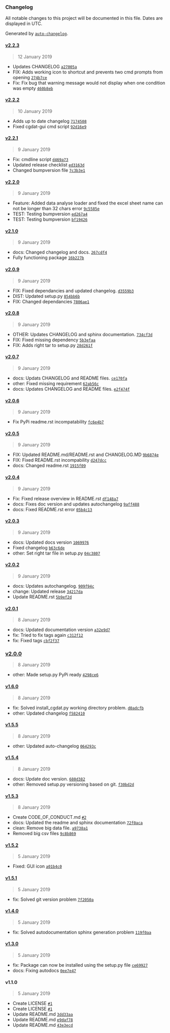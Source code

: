 ### Changelog

All notable changes to this project will be documented in this file. Dates are displayed in UTC.

Generated by [`auto-changelog`](https://github.com/CookPete/auto-changelog).

#### [v2.2.3](https://github.com/rickstaa/CDAT/compare/v2.2.2...v2.2.3)

> 12 January 2019

- Updates CHANGELOG [`a27005a`](https://github.com/rickstaa/CDAT/commit/a27005a98f7f5383e39d3c6033891a1b3d5b38e6)
- FIX: Adds working icon to shortcut and prevents two cmd prompts from opening [`274b7ce`](https://github.com/rickstaa/CDAT/commit/274b7ce6bf6e8bd849a8318bab818bca95289321)
- Fix: Fix bug that warning message would not display when one condition was empty [`460b8eb`](https://github.com/rickstaa/CDAT/commit/460b8eb0722c5e3f96a77a78164034acc1d3c638)

#### [v2.2.2](https://github.com/rickstaa/CDAT/compare/v2.2.1...v2.2.2)

> 10 January 2019

- Adds up to date changelog [`7174508`](https://github.com/rickstaa/CDAT/commit/71745087d7fcfd0ee93a0f5dfde93ed0353786a5)
- Fixed cgdat-gui cmd script [`92d16e9`](https://github.com/rickstaa/CDAT/commit/92d16e97b2ee4bea4ca8d9fcb2be8b2209747fe3)

#### [v2.2.1](https://github.com/rickstaa/CDAT/compare/v2.2.0...v2.2.1)

> 9 January 2019

- Fix: cmdline script [`d469a73`](https://github.com/rickstaa/CDAT/commit/d469a738d35da0d944e2cf3f148208f302484ebb)
- Updated release checklist [`ed3163d`](https://github.com/rickstaa/CDAT/commit/ed3163d970ec391a06ffb132a6bb47b2809bc067)
- Changed bumpversion file [`7c3b3e1`](https://github.com/rickstaa/CDAT/commit/7c3b3e1ed39c781ff8d10e29d80a520576a189be)

#### [v2.2.0](https://github.com/rickstaa/CDAT/compare/v2.1.0...v2.2.0)

> 9 January 2019

- Feature: Added data analyse loader and fixed the excel sheet name can not be longer than 32 chars error [`9c5585e`](https://github.com/rickstaa/CDAT/commit/9c5585ee3bd2b65a1c481651fe11059e711a8c44)
- TEST: Testing bumpversion [`ed267a4`](https://github.com/rickstaa/CDAT/commit/ed267a41d87b174f7ec0f5214c049904a4f039a6)
- TEST: Testing bumpversion [`bf19426`](https://github.com/rickstaa/CDAT/commit/bf19426a8a92ba844387ff0f488a78cbc5305b8b)

#### [v2.1.0](https://github.com/rickstaa/CDAT/compare/v2.0.9...v2.1.0)

> 9 January 2019

- docs: Changed changelog and docs. [`267cdf4`](https://github.com/rickstaa/CDAT/commit/267cdf4993ad5b9acaf349b9405545fac30d349d)
- Fully functioning package [`16b227b`](https://github.com/rickstaa/CDAT/commit/16b227bc5527d86a677cbda456b34a8881636140)

#### [v2.0.9](https://github.com/rickstaa/CDAT/compare/v2.0.8...v2.0.9)

> 9 January 2019

- FIX: Fixed dependancies and updated changelog. [`d3559b3`](https://github.com/rickstaa/CDAT/commit/d3559b3c67a0cb323ad9fef63e8a2832137a9b9f)
- DIST: Updated setup.py [`854bb6b`](https://github.com/rickstaa/CDAT/commit/854bb6b49cf007b8806fdd71df925224db5496f6)
- FIX: Changed dependancies [`7806ae1`](https://github.com/rickstaa/CDAT/commit/7806ae1bc7882bd68cf34b2a664a1940bcc7ec74)

#### [v2.0.8](https://github.com/rickstaa/CDAT/compare/v2.0.7...v2.0.8)

> 9 January 2019

- OTHER: Updates CHANGELOG and sphinx documentation. [`734cf3d`](https://github.com/rickstaa/CDAT/commit/734cf3de2598cbbab32c21dfcd52cccc616fb125)
- FIX: Fixed missing dependency [`5b3efaa`](https://github.com/rickstaa/CDAT/commit/5b3efaa5b6ea82c69489ea9792fd2e695922e757)
- FIX: Adds right tar to setup.py [`28d261f`](https://github.com/rickstaa/CDAT/commit/28d261f8f8b9d4e27a1489031cbfbe903c722fb8)

#### [v2.0.7](https://github.com/rickstaa/CDAT/compare/v2.0.6...v2.0.7)

> 9 January 2019

- docs: Updats CHANGELOG and README files. [`ce170fa`](https://github.com/rickstaa/CDAT/commit/ce170fa141b6ac9bdb4376a62989d40381d89163)
- other: Fixed missing requirement [`62ab56c`](https://github.com/rickstaa/CDAT/commit/62ab56c5d4052cbb405ec87d66ddf3ef18152465)
- docs: Updates CHANGELOG and README files. [`e2f474f`](https://github.com/rickstaa/CDAT/commit/e2f474fe129da026767208a58e4f330ea0f338d9)

#### [v2.0.6](https://github.com/rickstaa/CDAT/compare/v2.0.5...v2.0.6)

> 9 January 2019

- Fix PyPi readme.rst incompatability [`fc6e4b7`](https://github.com/rickstaa/CDAT/commit/fc6e4b7845638584a310f57e0b501588d3918c54)

#### [v2.0.5](https://github.com/rickstaa/CDAT/compare/v2.0.4...v2.0.5)

> 9 January 2019

- FIX: Updated README.md/README.rst and CHANGELOG.MD [`9b6874e`](https://github.com/rickstaa/CDAT/commit/9b6874e890287ef8a40b4ae1cbc60155c09423a7)
- FIX: Fixed README.rst incompability [`d247dcc`](https://github.com/rickstaa/CDAT/commit/d247dccc312e96585fa37b045ec7f9e5c9d29ec0)
- docs: Changed readme.rst [`1915f09`](https://github.com/rickstaa/CDAT/commit/1915f09e854a4b4f8879cd6ca3fe9f5df96e0f0f)

#### [v2.0.4](https://github.com/rickstaa/CDAT/compare/v2.0.3...v2.0.4)

> 9 January 2019

- Fix: Fixed release overview in README.rst [`df148a7`](https://github.com/rickstaa/CDAT/commit/df148a71cbcdebb837d008594f77ca54a535e1fe)
- docs: Fixes doc version and updates autochangelog [`9aff488`](https://github.com/rickstaa/CDAT/commit/9aff48822a94a1fa5761e417ae89c93fbd7aa4f8)
- docs: Fixed README.rst error [`05b4c13`](https://github.com/rickstaa/CDAT/commit/05b4c132420fc47877cc1b5d266107eaabdab402)

#### [v2.0.3](https://github.com/rickstaa/CDAT/compare/v2.0.2...v2.0.3)

> 9 January 2019

- docs: Updated docs version [`1069976`](https://github.com/rickstaa/CDAT/commit/1069976a2bf06b1cc18344bbc9879b4936c5e54a)
- Fixed changelog [`b63c6de`](https://github.com/rickstaa/CDAT/commit/b63c6dec930a1cb29f81773019a15ba0f1cef3f9)
- other: Set right tar file in setup.py [`04c3807`](https://github.com/rickstaa/CDAT/commit/04c38074ff8d69e6d826aae8c1ecbc7324a0916b)

#### [v2.0.2](https://github.com/rickstaa/CDAT/compare/v2.0.1...v2.0.2)

> 9 January 2019

- docs: Updates autochangelog. [`909f94c`](https://github.com/rickstaa/CDAT/commit/909f94cbfd9cb4478b1998a079ade33ae4fae143)
- change: Updated release [`34217da`](https://github.com/rickstaa/CDAT/commit/34217da8fa0719f4b9f0ecd09647b25bfaa4df28)
- Update README.rst [`5b9ef2d`](https://github.com/rickstaa/CDAT/commit/5b9ef2d9a6a44e809fcee8030ed470aba68dc6c0)

#### [v2.0.1](https://github.com/rickstaa/CDAT/compare/v2.0.0...v2.0.1)

> 8 January 2019

- docs: Updated documentation version [`a32e9d7`](https://github.com/rickstaa/CDAT/commit/a32e9d7cb669c1509a750da613606f8690790112)
- fix: Tried to fix tags again [`c312f12`](https://github.com/rickstaa/CDAT/commit/c312f12c2cf886d51e1081bdd9e856ff8e1817c9)
- fix: Fixed tags [`cbf2f37`](https://github.com/rickstaa/CDAT/commit/cbf2f37cd72abca4db61ee9876fe9241fd4afd05)

### [v2.0.0](https://github.com/rickstaa/CDAT/compare/v1.6.0...v2.0.0)

> 8 January 2019

- other: Made setup.py PyPi ready [`4298ce6`](https://github.com/rickstaa/CDAT/commit/4298ce686e81425add89186e375d40568f9b14fd)

#### [v1.6.0](https://github.com/rickstaa/CDAT/compare/v1.5.5...v1.6.0)

> 8 January 2019

- fix: Solved install_cgdat.py working directory problem. [`d0adcfb`](https://github.com/rickstaa/CDAT/commit/d0adcfbc873ed79f6e7c6628f69a77dc78d02085)
- other: Updated changelog [`f582410`](https://github.com/rickstaa/CDAT/commit/f58241035efc79829e37ac82ef4e5c01da3e271c)

#### [v1.5.5](https://github.com/rickstaa/CDAT/compare/v1.5.4...v1.5.5)

> 8 January 2019

- other: Updated auto-changelog [`064293c`](https://github.com/rickstaa/CDAT/commit/064293c9baebdb3476821447600b9df5d7c953f4)

#### [v1.5.4](https://github.com/rickstaa/CDAT/compare/v1.5.3...v1.5.4)

> 8 January 2019

- docs: Update doc version. [`680d382`](https://github.com/rickstaa/CDAT/commit/680d38284ac0d2e2719e47bb90f2e023ce68a2dd)
- other: Removed setup.py versioning based on git. [`f30bd2d`](https://github.com/rickstaa/CDAT/commit/f30bd2da8e7376dd9f927d5031d5baa05da5d9b8)

#### [v1.5.3](https://github.com/rickstaa/CDAT/compare/v1.5.2...v1.5.3)

> 8 January 2019

- Create CODE_OF_CONDUCT.md [`#2`](https://github.com/rickstaa/CDAT/pull/2)
- docs: Updated the readme and sphinx documentation [`72f0aca`](https://github.com/rickstaa/CDAT/commit/72f0aca15ab742c8f7cbd6d051ec08b0eb4a80e0)
- clean: Remove big data file. [`a9738a1`](https://github.com/rickstaa/CDAT/commit/a9738a11ec6ea8d687d7cc950f6cc22785eaf6e0)
- Removed big csv files [`9c8b869`](https://github.com/rickstaa/CDAT/commit/9c8b8694be94fa89a43f3e5cbd41a000d2175f45)

#### [v1.5.2](https://github.com/rickstaa/CDAT/compare/v1.5.1...v1.5.2)

> 5 January 2019

- Fixed: GUI icon [`a01b4c0`](https://github.com/rickstaa/CDAT/commit/a01b4c049838ff0c253fcfeba884e71c0129ddb8)

#### [v1.5.1](https://github.com/rickstaa/CDAT/compare/v1.4.0...v1.5.1)

> 5 January 2019

- fix: Solved git version problem [`7f2050a`](https://github.com/rickstaa/CDAT/commit/7f2050a5bd3e5bcd5708576e7b4ed62bf4bf2d45)

#### [v1.4.0](https://github.com/rickstaa/CDAT/compare/v1.3.0...v1.4.0)

> 5 January 2019

- fix: Solved autodocumentation sphinx generation problem [`119f0aa`](https://github.com/rickstaa/CDAT/commit/119f0aaf76ee918f382d713af20b1d5eff76f91f)

#### [v1.3.0](https://github.com/rickstaa/CDAT/compare/v1.1.0...v1.3.0)

> 5 January 2019

- fix: Package can now be installed using the setup.py file [`ce69927`](https://github.com/rickstaa/CDAT/commit/ce699279dbfb490cb435203b7150fd2680ce08f0)
- docs: Fixing autodocs [`0ee7e47`](https://github.com/rickstaa/CDAT/commit/0ee7e47ced867eea219b8929e9fefe184177b62c)

#### v1.1.0

> 5 January 2019

- Create LICENSE [`#1`](https://github.com/rickstaa/CDAT/pull/1)
- Create LICENSE [`#1`](https://github.com/rickstaa/CDAT/pull/1)
- Update README.md [`3dd33aa`](https://github.com/rickstaa/CDAT/commit/3dd33aac481d426ad1310246762551dd603204cb)
- Update README.md [`e9daf78`](https://github.com/rickstaa/CDAT/commit/e9daf78ef8f229bd663947ce4d2e3fba778c25b8)
- Update README.md [`43e3ecd`](https://github.com/rickstaa/CDAT/commit/43e3ecd6c13a053b976a05d6f701ab35b92b25a3)
